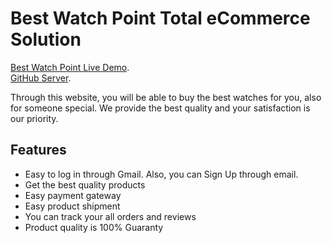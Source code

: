 # Best Watch Point Total eCommerce Solution

[Best Watch Point Live Demo](https://bestwatchpoint.netlify.app/). <br />
[GitHub Server](https://github.com/mizanur919/Asi12_Best_Watch_Point_Client).

Through this website, you will be able to buy the best watches for you, also for someone special. We provide the best quality and your satisfaction is our priority.

## Features
* Easy to log in through Gmail. Also, you can Sign Up through email.
* Get the best quality products
* Easy payment gateway
* Easy product shipment
* You can track your all orders and reviews
* Product quality is 100% Guaranty
